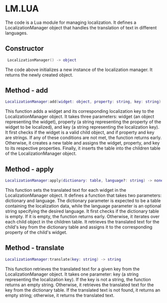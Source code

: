 # LM.LUA

The code is a Lua module for managing localization. It defines a LocalizationManager object that handles the translation of text in different languages.

## Constructor

```Lua
 LocalizationManager() -> object
```

The code above initializes a new instance of the localization manager. It returns the newly created object.

## Method - add

```Lua
LocalizationManager:add(widget: object, property: string, key: string) -> none
```

This function adds a widget and its corresponding localization key to the LocalizationManager object. It takes three parameters: widget (an object representing the widget), property (a string representing the property of the widget to be localized), and key (a string representing the localization key). It first checks if the widget is a valid child object, and if property and key are strings. If any of these conditions are not met, the function returns early. Otherwise, it creates a new table and assigns the widget, property, and key to its respective properties. Finally, it inserts the table into the children table of the LocalizationManager object.

## Method - apply

```Lua
LocalizationManager:apply(dictionary: table, language?: string) -> none
```

This function sets the translated text for each widget in the LocalizationManager object. It defines a function  that takes two parameters: dictionary and language. The dictionary parameter is expected to be a table containing the localization data, while the language parameter is an optional string specifying the desired language. It first checks if the dictionary table is empty. If it is empty, the function returns early. Otherwise, it iterates over each child object in the children table. It retrieves the translated text for the child's key from the dictionary table and assigns it to the corresponding property of the child's widget.

## Method - translate

```Lua
LocalizationManager:translate(key: string) -> string
```

This function retrieves the translated text for a given key from the LocalizationManager object. It takes one parameter: key (a string representing the localization key). If the key is not a string, the function returns an empty string. Otherwise, it retrieves the translated text for the key from the dictionary table. If the translated text is not found, it returns an empty string; otherwise, it returns the translated text.
